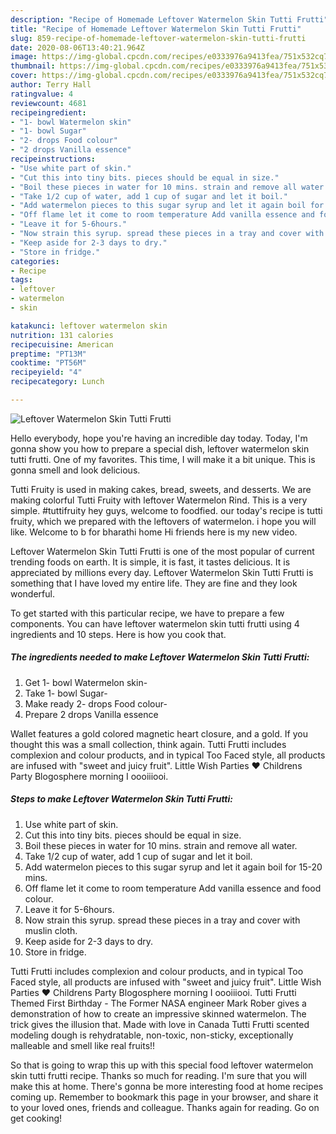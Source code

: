 ```yaml
---
description: "Recipe of Homemade Leftover Watermelon Skin Tutti Frutti"
title: "Recipe of Homemade Leftover Watermelon Skin Tutti Frutti"
slug: 859-recipe-of-homemade-leftover-watermelon-skin-tutti-frutti
date: 2020-08-06T13:40:21.964Z
image: https://img-global.cpcdn.com/recipes/e0333976a9413fea/751x532cq70/leftover-watermelon-skin-tutti-frutti-recipe-main-photo.jpg
thumbnail: https://img-global.cpcdn.com/recipes/e0333976a9413fea/751x532cq70/leftover-watermelon-skin-tutti-frutti-recipe-main-photo.jpg
cover: https://img-global.cpcdn.com/recipes/e0333976a9413fea/751x532cq70/leftover-watermelon-skin-tutti-frutti-recipe-main-photo.jpg
author: Terry Hall
ratingvalue: 4
reviewcount: 4681
recipeingredient:
- "1- bowl Watermelon skin"
- "1- bowl Sugar"
- "2- drops Food colour"
- "2 drops Vanilla essence"
recipeinstructions:
- "Use white part of skin."
- "Cut this into tiny bits. pieces should be equal in size."
- "Boil these pieces in water for 10 mins. strain and remove all water."
- "Take 1/2 cup of water, add 1 cup of sugar and let it boil."
- "Add watermelon pieces to this sugar syrup and let it again boil for 15-20 mins."
- "Off flame let it come to room temperature Add vanilla essence and food colour."
- "Leave it for 5-6hours."
- "Now strain this syrup. spread these pieces in a tray and cover with muslin cloth."
- "Keep aside for 2-3 days to dry."
- "Store in fridge."
categories:
- Recipe
tags:
- leftover
- watermelon
- skin

katakunci: leftover watermelon skin 
nutrition: 131 calories
recipecuisine: American
preptime: "PT13M"
cooktime: "PT56M"
recipeyield: "4"
recipecategory: Lunch

---
```



![Leftover Watermelon Skin Tutti Frutti](https://img-global.cpcdn.com/recipes/e0333976a9413fea/751x532cq70/leftover-watermelon-skin-tutti-frutti-recipe-main-photo.jpg)

Hello everybody, hope you're having an incredible day today. Today, I'm gonna show you how to prepare a special dish, leftover watermelon skin tutti frutti. One of my favorites. This time, I will make it a bit unique. This is gonna smell and look delicious.

Tutti Fruity is used in making cakes, bread, sweets, and desserts. We are making colorful Tutti Fruity with leftover Watermelon Rind. This is a very simple. #tuttifruity hey guys, welcome to foodfied. our today&#39;s recipe is tutti fruity, which we prepared with the leftovers of watermelon. i hope you will like. Welcome to b for bharathi home Hi friends here is my new video.

Leftover Watermelon Skin Tutti Frutti is one of the most popular of current trending foods on earth. It is simple, it is fast, it tastes delicious. It is appreciated by millions every day. Leftover Watermelon Skin Tutti Frutti is something that I have loved my entire life. They are fine and they look wonderful.


To get started with this particular recipe, we have to prepare a few components. You can have leftover watermelon skin tutti frutti using 4 ingredients and 10 steps. Here is how you cook that.

<!--inarticleads1-->

##### The ingredients needed to make Leftover Watermelon Skin Tutti Frutti:

1. Get 1- bowl Watermelon skin-
1. Take 1- bowl Sugar-
1. Make ready 2- drops Food colour-
1. Prepare 2 drops Vanilla essence


Wallet features a gold colored magnetic heart closure, and a gold. If you thought this was a small collection, think again. Tutti Frutti includes complexion and colour products, and in typical Too Faced style, all products are infused with &#34;sweet and juicy fruit&#34;. Little Wish Parties ❤️ Childrens Party Blogosphere morning I oooiiiooi. 

<!--inarticleads2-->

##### Steps to make Leftover Watermelon Skin Tutti Frutti:

1. Use white part of skin.
1. Cut this into tiny bits. pieces should be equal in size.
1. Boil these pieces in water for 10 mins. strain and remove all water.
1. Take 1/2 cup of water, add 1 cup of sugar and let it boil.
1. Add watermelon pieces to this sugar syrup and let it again boil for 15-20 mins.
1. Off flame let it come to room temperature Add vanilla essence and food colour.
1. Leave it for 5-6hours.
1. Now strain this syrup. spread these pieces in a tray and cover with muslin cloth.
1. Keep aside for 2-3 days to dry.
1. Store in fridge.


Tutti Frutti includes complexion and colour products, and in typical Too Faced style, all products are infused with &#34;sweet and juicy fruit&#34;. Little Wish Parties ❤️ Childrens Party Blogosphere morning I oooiiiooi. Tutti Frutti Themed First Birthday - The Former NASA engineer Mark Rober gives a demonstration of how to create an impressive skinned watermelon. The trick gives the illusion that. Made with love in Canada Tutti Frutti scented modeling dough is rehydratable, non-toxic, non-sticky, exceptionally malleable and smell like real fruits!! 

So that is going to wrap this up with this special food leftover watermelon skin tutti frutti recipe. Thanks so much for reading. I'm sure that you will make this at home. There's gonna be more interesting food at home recipes coming up. Remember to bookmark this page in your browser, and share it to your loved ones, friends and colleague. Thanks again for reading. Go on get cooking!
